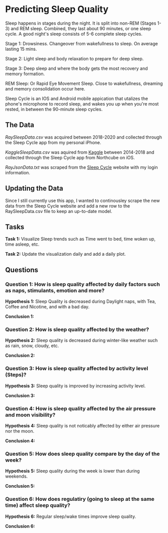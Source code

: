 # Predicting Sleep Quality

Sleep happens in stages during the night. It is split into non-REM (Stages 1-3) and REM sleep. Combined, they last about 90 minutes, or one sleep cycle. A good night's sleep consists of 5-6 complete sleep cycles. 

Stage 1: Drowsiness. Changeover from wakefullness to sleep. On average lasting 15 mins.

Stage 2: Light sleep and body relaxation to prepare for deep sleep.

Stage 3: Deep sleep and where the body gets the most recovery and memory formation.

REM Sleep: Or Rapid Eye Movement Sleep. Close to wakefullness, dreaming and memory consolidation occur here.

Sleep Cycle is an IOS and Android mobile appication that utalizes the phone's microphone to record sleep, and wakes you up when you're most rested, in between the 90-minute sleep cycles.

## The Data

*RaySleepData.csv* was acquired between 2018-2020 and collected through the Sleep Cycle app from my personal iPhone.

*KaggleSleepData.csv* was aquired from [Kaggle](https://www.kaggle.com/danagerous/undefined) between 2014-2018 and collected through the Sleep Cycle app from Northcube on iOS.

*RayJsonData.txt* was scraped from the [Sleep Cycle](https://s.sleepcycle.com/) website with my login information.

## Updating the Data

Since I still currently use this app, I wanted to continousley scrape the new data from the Sleep Cycle website and add a new row to the RaySleepData.csv file to keep an up-to-date model.

## Tasks

**Task 1:** Visualize Sleep trends such as Time went to bed, time woken up, time asleep, etc.

**Task 2:** Update the visualization daily and add a daily plot. 

## Questions

### Question 1: How is sleep quality affected by daily factors such as naps, stimulants, emotion and more?

**Hypothesis 1:** Sleep Quality is decreased during Daylight naps, with Tea, Coffee and Nicotine, and with a bad day.

**Conclusion 1:** 

### Question 2: How is sleep quality affected by the weather? 

**Hypothesis 2:** Sleep quality is decreased during winter-like weather such as rain, snow, cloudy, etc.

**Conclusion 2:**

### Question 3: How is sleep quality affected by activity level (Steps)?

**Hypothesis 3:** Sleep quality is improved by increasing activity level. 

**Conclusion 3:** 

### Question 4: How is sleep quality affected by the air pressure and moon visibility? 

**Hypothesis 4:** Sleep quality is not noticably affected by either air pressure nor the moon.

**Conclusion 4:** 

### Question 5: How does sleep quality compare by the day of the week?

**Hypothesis 5:** Sleep quality during the week is lower than during weekends.

**Conclusion 5:**

### Question 6: How does regulatiry (going to sleep at the same time) affect sleep quality? 

**Hypothesis 6:** Regular sleep/wake times improve sleep quality.

**Conclusion 6:** 

